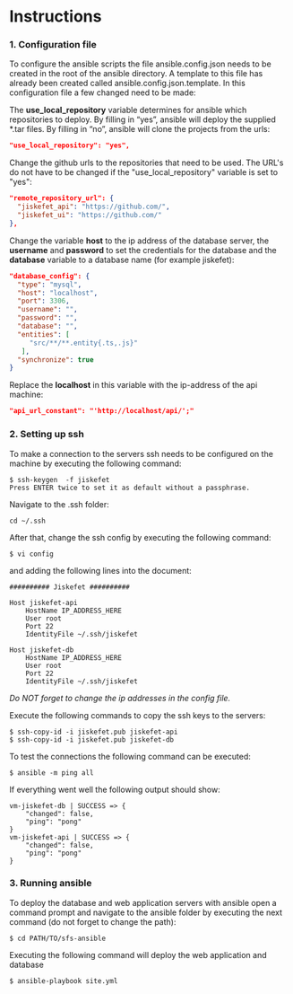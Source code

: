 # Instructions
### 1. Configuration file
To configure the ansible scripts the file ansible.config.json needs to be created in the root of the ansible directory.
A template to this file has already been created called ansible.config.json.template. In this configuration file a few changed need to be made:

The **use_local_repository** variable determines for ansible which repositories to deploy. By filling in “yes”, ansible will deploy the supplied *.tar files. By filling in “no”, ansible will clone the projects from the urls:

```json
"use_local_repository": "yes",
```

Change the github urls to the repositories that need to be used. The URL's do not have to be changed if the "use_local_repository" variable is set to "yes":
```json
"remote_repository_url": {
  "jiskefet_api": "https://github.com/",
  "jiskefet_ui": "https://github.com/"
},
```

Change the variable **host** to the ip address of the database server, the **username** and **password** to set the 
credentials for the database and the **database** variable to a database name (for example jiskefet):
```json
"database_config": {
  "type": "mysql",
  "host": "localhost",
  "port": 3306,
  "username": "",
  "password": "",
  "database": "",
  "entities": [
     "src/**/**.entity{.ts,.js}"
   ],
  "synchronize": true
}
```

Replace the **localhost** in this variable with the ip-address of the api machine:
```json
"api_url_constant": "'http://localhost/api/';"
```

### 2. Setting up ssh
To make a connection to the servers ssh needs to be configured on the machine by executing the following command:
```
$ ssh-keygen  -f jiskefet
Press ENTER twice to set it as default without a passphrase.
```
Navigate to the .ssh folder:
```
cd ~/.ssh
```

After that, change the ssh config by executing the following command:
```
$ vi config
```
and adding the following lines into the document:
```
########## Jiskefet ##########

Host jiskefet-api
    HostName IP_ADDRESS_HERE
    User root
    Port 22
    IdentityFile ~/.ssh/jiskefet

Host jiskefet-db
    HostName IP_ADDRESS_HERE
    User root
    Port 22
    IdentityFile ~/.ssh/jiskefet
```
*Do NOT forget to change the ip addresses in the config file.*

Execute the following commands to copy the ssh keys to the servers:
```
$ ssh-copy-id -i jiskefet.pub jiskefet-api
$ ssh-copy-id -i jiskefet.pub jiskefet-db
```

To test the connections the following command can be executed:
```
$ ansible -m ping all
```

If everything went well the following output should show:
```
vm-jiskefet-db | SUCCESS => {
    "changed": false, 
    "ping": "pong"
}
vm-jiskefet-api | SUCCESS => {
    "changed": false, 
    "ping": "pong"
}
```

### 3. Running ansible
To deploy the database and web application servers with ansible open a command prompt and navigate to the ansible folder
by executing the next command (do not forget to change the path):
```
$ cd PATH/TO/sfs-ansible
```

Executing the following command will deploy the web application and database
```
$ ansible-playbook site.yml
```
